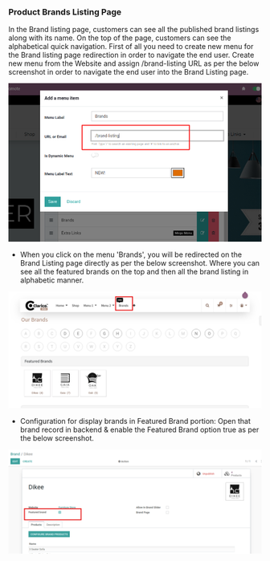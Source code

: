 
### Product Brands Listing Page



In the Brand listing page, customers can see all the published brand listings along with its name. On the top of the page, customers can see the alphabetical quick navigation. First of all you need to create new menu for the Brand listing page redirection in order to navigate the end user. Create new menu from the Website and assign /brand-listing URL as per the below screenshot in order to navigate the end user into the Brand Listing page.


![](./images/35-1.png)


* When you click on the menu 'Brands', you will be redirected on the Brand Listing page directly as per the below screenshot. Where you can see all the featured brands on the top and then all the brand listing in alphabetic manner.


![](./images/35-2.png)


* Configuration for display brands in Featured Brand portion: Open that brand record in backend & enable the Featured Brand option true as per the below screenshot.


![](./images/35-3.png)




